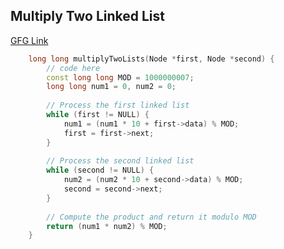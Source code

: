 ## Multiply Two Linked List
[GFG Link](https://www.geeksforgeeks.org/problems/multiply-two-linked-lists/1)
```cpp
    long long multiplyTwoLists(Node *first, Node *second) {
        // code here
        const long long MOD = 1000000007;
        long long num1 = 0, num2 = 0;
        
        // Process the first linked list
        while (first != NULL) {
            num1 = (num1 * 10 + first->data) % MOD;
            first = first->next;
        }
        
        // Process the second linked list
        while (second != NULL) {
            num2 = (num2 * 10 + second->data) % MOD;
            second = second->next;
        }
        
        // Compute the product and return it modulo MOD
        return (num1 * num2) % MOD;
    }